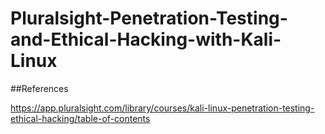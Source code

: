 # Pluralsight-Penetration-Testing-and-Ethical-Hacking-with-Kali-Linux

##References

https://app.pluralsight.com/library/courses/kali-linux-penetration-testing-ethical-hacking/table-of-contents

